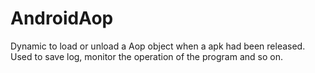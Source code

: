# AndroidAop
Dynamic to load or unload a Aop object when a apk had been released. Used to save log, monitor the operation of the program and so on.
